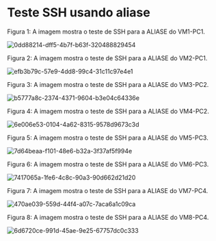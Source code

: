 
# Teste SSH usando aliase

Figura 1: A imagem mostra o teste de SSH para a ALIASE do VM1-PC1.

![0dd88214-dff5-4b7f-b63f-320488829454](https://user-images.githubusercontent.com/103062837/187968397-a110a6f3-c88f-473e-ba18-18885dff55f8.jpeg)

Figura 2: A imagem mostra o teste de SSH para a ALIASE do VM2-PC1.

![efb3b79c-57e9-4dd8-99c4-31c11c97e4e1](https://user-images.githubusercontent.com/103062837/187968413-1fd84c18-1a34-47ff-8538-a066db91054d.jpeg)

Figura 3: A imagem mostra o teste de SSH para a ALIASE do VM3-PC2.

![b5777a8c-2374-4371-9604-b3e04c64336e](https://user-images.githubusercontent.com/103062837/187970916-a8875e15-855b-4364-9dff-9de6bff0d51e.jpeg)

Figura 4: A imagem mostra o teste de SSH para a ALIASE do VM4-PC2.

![6e006e53-0104-4a62-8315-9578d9673c3d](https://user-images.githubusercontent.com/103062837/187970923-ad7026b2-0978-4206-9852-9cc578dd8dcf.jpeg)

Figura 5: A imagem mostra o teste de SSH para a ALIASE do VM5-PC3.

![7d64beaa-f101-48e6-b32a-3f37af5f994e](https://user-images.githubusercontent.com/103062837/187971046-a3e78810-1d4f-4d14-bdf5-20acfa72b08c.jpeg)

Figura 6: A imagem mostra o teste de SSH para a ALIASE do VM6-PC3.

![7417065a-1fe6-4c8c-90a3-90d662d21d20](https://user-images.githubusercontent.com/103062837/187971001-d1842e3a-3cc3-4968-b215-f3b1ecebc0b4.jpeg)

Figura 7: A imagem mostra o teste de SSH para a ALIASE do VM7-PC4.

![470ae039-559d-44f4-a07c-7aca6a1c09ca](https://user-images.githubusercontent.com/103062837/187972097-1196adda-7a4b-4ec2-9c4f-67c46d1f3103.jpeg)

Figura 8: A imagem mostra o teste de SSH para a ALIASE do VM8-PC4.

![6d6720ce-991d-45ae-9e25-67757dc0c333](https://user-images.githubusercontent.com/103062837/187972103-a939b85a-9474-4f41-bef9-879df359fbf6.jpeg)

